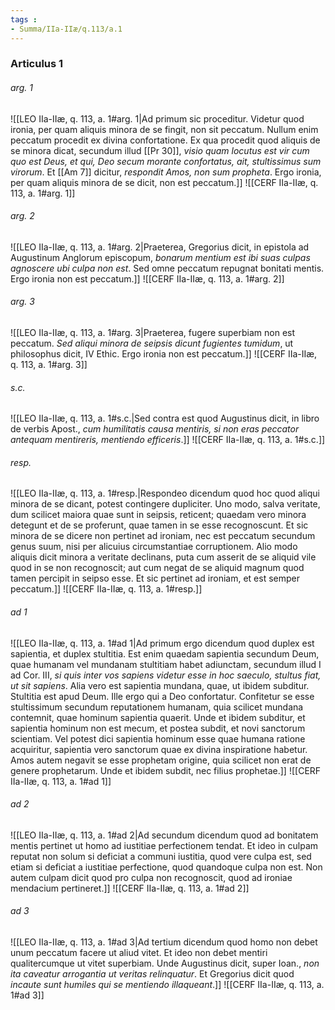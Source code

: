```yaml
---
tags : 
- Summa/IIa-IIæ/q.113/a.1
---
```


### Articulus 1

###### arg. 1
![[LEO IIa-IIæ, q. 113, a. 1#arg. 1|Ad primum sic proceditur. Videtur quod ironia, per quam aliquis minora de se fingit, non sit peccatum. Nullum enim peccatum procedit ex divina confortatione. Ex qua procedit quod aliquis de se minora dicat, secundum illud [[Pr 30]], *visio quam locutus est vir cum quo est Deus, et qui, Deo secum morante confortatus, ait, stultissimus sum virorum*. Et [[Am 7]] dicitur, *respondit Amos, non sum propheta*. Ergo ironia, per quam aliquis minora de se dicit, non est peccatum.]]
![[CERF IIa-IIæ, q. 113, a. 1#arg. 1]]

###### arg. 2
![[LEO IIa-IIæ, q. 113, a. 1#arg. 2|Praeterea, Gregorius dicit, in epistola ad Augustinum Anglorum episcopum, *bonarum mentium est ibi suas culpas agnoscere ubi culpa non est*. Sed omne peccatum repugnat bonitati mentis. Ergo ironia non est peccatum.]]
![[CERF IIa-IIæ, q. 113, a. 1#arg. 2]]

###### arg. 3
![[LEO IIa-IIæ, q. 113, a. 1#arg. 3|Praeterea, fugere superbiam non est peccatum. *Sed aliqui minora de seipsis dicunt fugientes tumidum*, ut philosophus dicit, IV Ethic. Ergo ironia non est peccatum.]]
![[CERF IIa-IIæ, q. 113, a. 1#arg. 3]]

###### s.c.
![[LEO IIa-IIæ, q. 113, a. 1#s.c.|Sed contra est quod Augustinus dicit, in libro de verbis Apost., *cum humilitatis causa mentiris, si non eras peccator antequam mentireris, mentiendo efficeris*.]]
![[CERF IIa-IIæ, q. 113, a. 1#s.c.]]

###### resp.
![[LEO IIa-IIæ, q. 113, a. 1#resp.|Respondeo dicendum quod hoc quod aliqui minora de se dicant, potest contingere dupliciter. Uno modo, salva veritate, dum scilicet maiora quae sunt in seipsis, reticent; quaedam vero minora detegunt et de se proferunt, quae tamen in se esse recognoscunt. Et sic minora de se dicere non pertinet ad ironiam, nec est peccatum secundum genus suum, nisi per alicuius circumstantiae corruptionem. Alio modo aliquis dicit minora a veritate declinans, puta cum asserit de se aliquid vile quod in se non recognoscit; aut cum negat de se aliquid magnum quod tamen percipit in seipso esse. Et sic pertinet ad ironiam, et est semper peccatum.]]
![[CERF IIa-IIæ, q. 113, a. 1#resp.]]

###### ad 1
![[LEO IIa-IIæ, q. 113, a. 1#ad 1|Ad primum ergo dicendum quod duplex est sapientia, et duplex stultitia. Est enim quaedam sapientia secundum Deum, quae humanam vel mundanam stultitiam habet adiunctam, secundum illud I ad Cor. III, *si quis inter vos sapiens videtur esse in hoc saeculo, stultus fiat, ut sit sapiens*. Alia vero est sapientia mundana, quae, ut ibidem subditur. Stultitia est apud Deum. Ille ergo qui a Deo confortatur. Confitetur se esse stultissimum secundum reputationem humanam, quia scilicet mundana contemnit, quae hominum sapientia quaerit. Unde et ibidem subditur, et sapientia hominum non est mecum, et postea subdit, et novi sanctorum scientiam. Vel potest dici sapientia hominum esse quae humana ratione acquiritur, sapientia vero sanctorum quae ex divina inspiratione habetur. Amos autem negavit se esse prophetam origine, quia scilicet non erat de genere prophetarum. Unde et ibidem subdit, nec filius prophetae.]]
![[CERF IIa-IIæ, q. 113, a. 1#ad 1]]

###### ad 2
![[LEO IIa-IIæ, q. 113, a. 1#ad 2|Ad secundum dicendum quod ad bonitatem mentis pertinet ut homo ad iustitiae perfectionem tendat. Et ideo in culpam reputat non solum si deficiat a communi iustitia, quod vere culpa est, sed etiam si deficiat a iustitiae perfectione, quod quandoque culpa non est. Non autem culpam dicit quod pro culpa non recognoscit, quod ad ironiae mendacium pertineret.]]
![[CERF IIa-IIæ, q. 113, a. 1#ad 2]]

###### ad 3
![[LEO IIa-IIæ, q. 113, a. 1#ad 3|Ad tertium dicendum quod homo non debet unum peccatum facere ut aliud vitet. Et ideo non debet mentiri qualitercumque ut vitet superbiam. Unde Augustinus dicit, super Ioan., *non ita caveatur arrogantia ut veritas relinquatur*. Et Gregorius dicit quod *incaute sunt humiles qui se mentiendo illaqueant*.]]
![[CERF IIa-IIæ, q. 113, a. 1#ad 3]]

